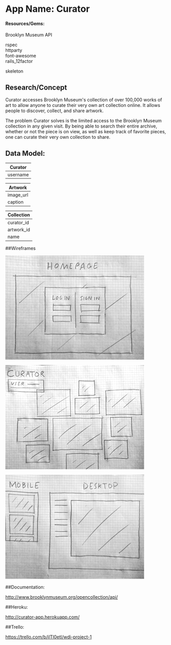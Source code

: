 # App Name: Curator

#### Resources/Gems:

Brooklyn Museum API

rspec  
httparty  
font-awesome  
rails_12factor  

skeleton

## Research/Concept

Curator accesses Brooklyn Museum's collection of over 100,000 works of art to allow anyone to curate their very own art collection online. It allows people to discover, collect, and share artwork.

The problem Curator solves is the limited access to the Brooklyn Museum collection in any given visit. By being able to search their entire archive, whether or not the piece is on view, as well as keep track of favorite pieces, one can curate their very own collection to share.

## Data Model:

| Curator         |
| ----------------|
| username        |

| Artwork         |
| ----------------| 
| image_url       |
| caption         |

| Collection      |
| ----------------| 
| curator_id      |
| artwork_id      |
| name            |

##Wireframes

![Alt text](/wireframes/p1wf1.JPG)

![Alt text](/wireframes/p1wf2.JPG)

![Alt text](/wireframes/p1wf3.JPG)

##Documentation:

http://www.brooklynmuseum.org/opencollection/api/

##Heroku:

http://curator-app.herokuapp.com/

##Trello:

https://trello.com/b/ilTl0etl/wdi-project-1
